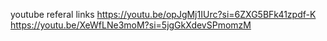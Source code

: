 youtube referal links
https://youtu.be/opJgMj1IUrc?si=6ZXG5BFk41zpdf-K
https://youtu.be/XeWfLNe3moM?si=5jgGkXdevSPmomzM
